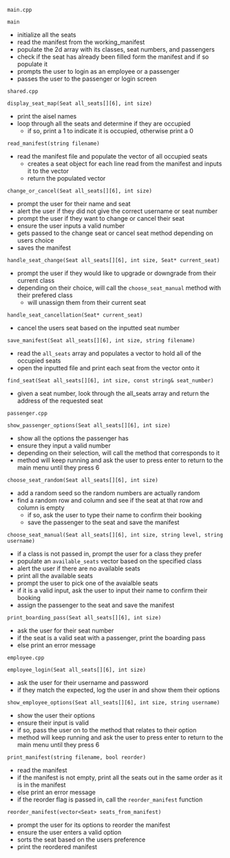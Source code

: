 `main.cpp`

`main`
- initialize all the seats
- read the manifest from the working_manifest
- populate the 2d array with its classes, seat numbers, and passengers
- check if the seat has already been filled form the manifest and if so populate it
- prompts the user to login as an employee or a passenger
- passes the user to the passenger or login screen


`shared.cpp`

`display_seat_map(Seat all_seats[][6], int size)`
- print the aisel names
- loop through all the seats and determine if they are occupied
    - if so, print a 1 to indicate it is occupied, otherwise print a 0

`read_manifest(string filename)` 
- read the manifest file and populate the vector of all occupied seats
    - creates a seat object for each line read from the manifest and inputs it to the vector
    - return the populated vector

`change_or_cancel(Seat all_seats[][6], int size)`
- prompt the user for their name and seat
- alert the user if they did not give the correct username or seat number
- prompt the user if they want to change or cancel their seat
- ensure the user inputs a valid number
- gets passed to the change seat or cancel seat method depending on users choice
- saves the manifest

`handle_seat_change(Seat all_seats[][6], int size, Seat* current_seat)`
- prompt the user if they would like to upgrade or downgrade from their current class
- depending on their choice, will call the `choose_seat_manual` method with their prefered class
    - will unassign them from their current seat

`handle_seat_cancellation(Seat* current_seat)`
- cancel the users seat based on the inputted seat number

`save_manifest(Seat all_seats[][6], int size, string filename)`
- read the `all_seats` array and populates a vector to hold all of the occupied seats
- open the inputted file and print each seat from the vector onto it

`find_seat(Seat all_seats[][6], int size, const string& seat_number)`
- given a seat number, look through the all_seats array and return the address of the requested seat


`passenger.cpp`

`show_passenger_options(Seat all_seats[][6], int size)`
- show all the options the passenger has
- ensure they input a valid number
- depending on their selection, will call the method that corresponds to it
- method will keep running and ask the user to press enter to return to the main menu until they press 6

`choose_seat_random(Seat all_seats[][6], int size)`
 - add a random seed so the random numbers are actually random
 - find a random row and column and see if the seat at that row and column is empty
    - if so, ask the user to type their name to confirm their booking
    - save the passenger to the seat and save the manifest

`choose_seat_manual(Seat all_seats[][6], int size, string level, string username)`
- if a class is not passed in, prompt the user for a class they prefer
- populate an `available_seats` vector based on the specified class
- alert the user if there are no available seats
- print all the available seats
- prompt the user to pick one of the avaialble seats
- if it is a valid input, ask the user to input their name to confirm their booking
- assign the passenger to the seat and save the manifest

`print_boarding_pass(Seat all_seats[][6], int size)`
- ask the user for their seat number
- if the seat is a valid seat with a passenger, print the boarding pass
- else print an error message


`employee.cpp`

`employee_login(Seat all_seats[][6], int size)`
- ask the user for their username and password
- if they match the expected, log the user in and show them their options

`show_employee_options(Seat all_seats[][6], int size, string username)`
- show the user their options
- ensure their input is valid
- if so, pass the user on to the method that relates to their option
- method will keep running and ask the user to press enter to return to the main menu until they press 6

`print_manifest(string filename, bool reorder)`
- read the manifest 
- if the manifest is not empty, print all the seats out in the same order as it is in the manifest
- else print an error message
- if the reorder flag is passed in, call the `reorder_manifest` function

`reorder_manifest(vector<Seat> seats_from_manifest)`
- prompt the user for its options to reorder the manifest
- ensure the user enters a valid option
- sorts the seat based on the users preference
- print the reordered manifest

